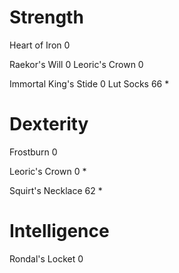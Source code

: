 # Strength
Heart of Iron 0

Raekor's Will 0
Leoric's Crown 0

Immortal King's Stide 0
Lut Socks 66 *

# Dexterity
Frostburn 0

Leoric's Crown 0 *

Squirt's Necklace 62 *

# Intelligence
Rondal's Locket 0
